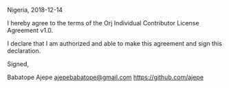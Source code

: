 Nigeria, 2018-12-14

I hereby agree to the terms of the Orj Individual Contributor License
Agreement v1.0.

I declare that I am authorized and able to make this agreement and sign this
declaration.

Signed,

Babatope Ajepe ajepebabatope@gmail.com https://github.com/ajepe
